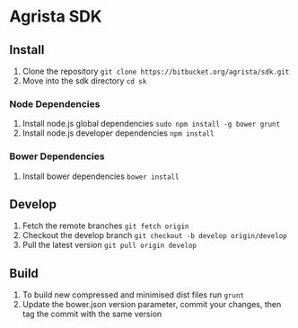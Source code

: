 # Agrista SDK

## Install

1. Clone the repository `git clone https://bitbucket.org/agrista/sdk.git`
2. Move into the sdk directory `cd sk`

### Node Dependencies

1. Install node.js global  dependencies `sudo npm install -g bower grunt`
2. Install node.js developer dependencies `npm install`

### Bower Dependencies

1. Install bower dependencies `bower install`

## Develop

1. Fetch the remote branches `git fetch origin`
2. Checkout the develop branch `git checkout -b develop origin/develop`
3. Pull the latest version `git pull origin develop`

## Build

1. To build new compressed and minimised dist files run `grunt`
2. Update the bower.json version parameter, commit your changes, then tag the commit with the same version